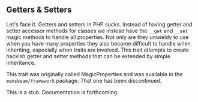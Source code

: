 ## Getters & Setters ##

Let's face it. Getters and setters in PHP sucks. Instead of having getter and setter accessor methods for classes we instead have the `__get` and `__set` magic methods to handle all properties. Not only are they unwieldy to use when you have many properties they also become difficult to handle when inheriting, especially when traits are involved. This trait attempts to create hackish getter and setter methods that can be extended by simple inheritance.

This trait was originally called MagicProperties and was available in the `mensbeam/framework` package. That one has been discontinued.

This is a stub. Documentation is forthcoming.